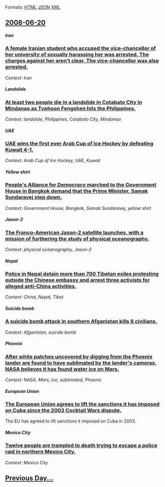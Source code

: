 
Formats: [HTML](2008/06/20/index.html)  [JSON](2008/06/20/index.json)  [XML](2008/06/20/index.xml)  

## [2008-06-20](/news/2008/06/20/index.md)

##### Iran
### [ A female Iranian student who accused the vice-chancellor of her university of sexually harassing her was arrested. The charges against her aren't clear. The vice-chancellor was also arrested.](/news/2008/06/20/a-female-iranian-student-who-accused-the-vice-chancellor-of-her-university-of-sexually-harassing-her-was-arrested-the-charges-against-her.md)
_Context: Iran_

##### Landslide
### [ At least two people die in a landslide in Cotabato City in Mindanao as Typhoon Fengshen hits the Philippines. ](/news/2008/06/20/at-least-two-people-die-in-a-landslide-in-cotabato-city-in-mindanao-as-typhoon-fengshen-hits-the-philippines.md)
_Context: landslide, Philippines, Cotabato City, Mindanao_

##### UAE
### [ UAE wins the first ever Arab Cup of Ice Hockey by defeating Kuwait 4-1. ](/news/2008/06/20/uae-wins-the-first-ever-arab-cup-of-ice-hockey-by-defeating-kuwait-4-1.md)
_Context: Arab Cup of Ice Hockey, UAE, Kuwait_

##### Yellow shirt
### [ People's Alliance for Democracy marched to the Government House in Bangkok demand that the Prime Minister, Samak Sundaravej step down. ](/news/2008/06/20/people-s-alliance-for-democracy-marched-to-the-government-house-in-bangkok-demand-that-the-prime-minister-samak-sundaravej-step-down.md)
_Context: Government House, Bangkok, Samak Sundaravej, yellow shirt_

##### Jason-2
### [ The Franco-American Jason-2 satellite launches, with a mission of furthering the study of physical oceanography. ](/news/2008/06/20/the-franco-american-jason-2-satellite-launches-with-a-mission-of-furthering-the-study-of-physical-oceanography.md)
_Context: physical oceanography, Jason-2_

##### Nepal
### [ Police in Nepal detain more than 700 Tibetan exiles protesting outside the Chinese embassy and arrest three activists for alleged anti-China activities. ](/news/2008/06/20/police-in-nepal-detain-more-than-700-tibetan-exiles-protesting-outside-the-chinese-embassy-and-arrest-three-activists-for-alleged-anti-chin.md)
_Context: China, Nepal, Tibet_

##### Suicide bomb
### [ A suicide bomb attack in southern Afganistan kills 6 civilians. ](/news/2008/06/20/a-suicide-bomb-attack-in-southern-afganistan-kills-6-civilians.md)
_Context: Afganistan, suicide bomb_

##### Phoenix
### [ After white patches uncovered by digging from the Phoenix lander are found to have sublimated by the lander's cameras, NASA believes it has found water ice on Mars. ](/news/2008/06/20/after-white-patches-uncovered-by-digging-from-the-phoenix-lander-are-found-to-have-sublimated-by-the-lander-s-cameras-nasa-believes-it-has.md)
_Context: NASA, Mars, ice, sublimated, Phoenix_

##### European Union
### [ The European Union agrees to lift the sanctions it has imposed on Cuba since the 2003 Cocktail Wars dispute. ](/news/2008/06/20/the-european-union-agrees-to-lift-the-sanctions-it-has-imposed-on-cuba-since-the-2003-cocktail-wars-dispute.md)
The EU has agreed to lift sanctions it imposed on Cuba in 2003.

##### Mexico City
### [ Twelve people are trampled to death trying to escape a police raid in northern Mexico City. ](/news/2008/06/20/twelve-people-are-trampled-to-death-trying-to-escape-a-police-raid-in-northern-mexico-city.md)
_Context: Mexico City_

## [Previous Day...](/news/2008/06/19/index.md)

